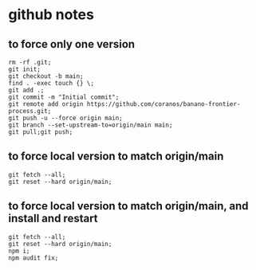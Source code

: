 # github notes

## to force only one version

    rm -rf .git;
    git init;
    git checkout -b main;
    find . -exec touch {} \;
    git add .;
    git commit -m "Initial commit";
    git remote add origin https://github.com/coranos/banano-frontier-process.git;
    git push -u --force origin main;
    git branch --set-upstream-to=origin/main main;
    git pull;git push;

## to force local version to match origin/main

    git fetch --all;
    git reset --hard origin/main;

## to force local version to match origin/main, and install and restart

    git fetch --all;
    git reset --hard origin/main;
    npm i;   
    npm audit fix;
